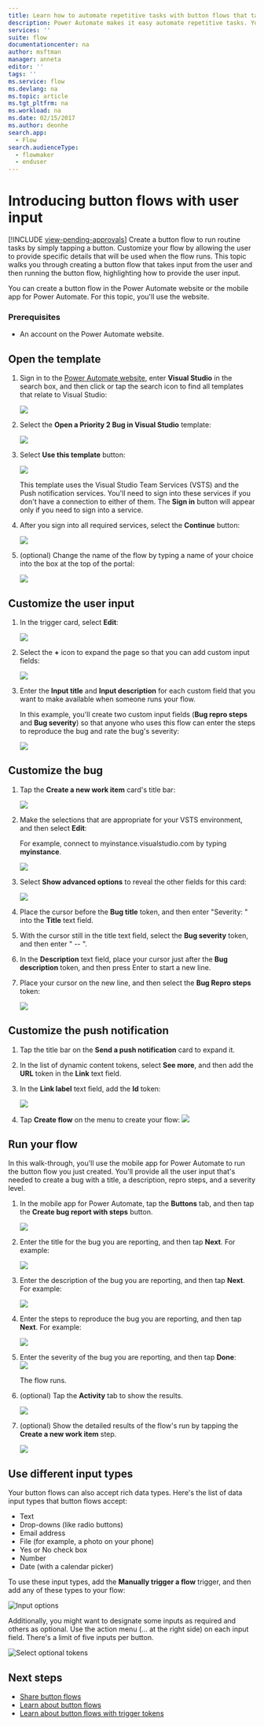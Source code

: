 ```yaml
---
title: Learn how to automate repetitive tasks with button flows that take user input | Microsoft Docs
description: Power Automate makes it easy automate repetitive tasks. Your flows can even take user input when running a repetitive task.
services: ''
suite: flow
documentationcenter: na
author: msftman
manager: anneta
editor: ''
tags: ''
ms.service: flow
ms.devlang: na
ms.topic: article
ms.tgt_pltfrm: na
ms.workload: na
ms.date: 02/15/2017
ms.author: deonhe
search.app: 
  - Flow
search.audienceType: 
  - flowmaker
  - enduser
---
```

# Introducing button flows with user input
[!INCLUDE [view-pending-approvals](includes/cc-rebrand.md)]
Create a button flow to run routine tasks by simply tapping a button. Customize your flow by allowing the user to provide specific details that will be used when the flow runs. This topic walks you through creating a button flow that takes input from the user and then running the button flow, highlighting how to provide the user input.

You can create a button flow in the Power Automate website or the mobile app for Power Automate. For this topic, you'll use the website.

### Prerequisites
* An account on the Power Automate website.

## Open the template
1. Sign in to the [Power Automate website](https://flow.microsoft.com), enter **Visual Studio** in the search box, and then click or tap the search icon to find all templates that relate to Visual Studio:
   
    ![](./media/button-flow-with-user-input-tokens/1.png)  
2. Select the **Open a Priority 2 Bug in Visual Studio** template:
   
    ![](./media/button-flow-with-user-input-tokens/2.png)  
3. Select **Use this template** button:
   
    ![](./media/button-flow-with-user-input-tokens/3.png)  
   
    This template uses the Visual Studio Team Services (VSTS) and the Push notification services. You'll need to sign into these services if you don't have a connection to either of them. The **Sign in** button will appear only if you need to sign into a service.
4. After you sign into all required services, select the **Continue** button:
   
    ![](./media/button-flow-with-user-input-tokens/4.png)  
5. (optional) Change the name of the flow by typing a name of your choice into the box at the top of the portal:
   
    ![](./media/button-flow-with-user-input-tokens/5.png)

## Customize the user input
1. In the trigger card, select **Edit**:
   
    ![](./media/button-flow-with-user-input-tokens/6.png)  
2. Select the **+** icon to expand the page so that you can add custom input fields:
   
    ![](./media/button-flow-with-user-input-tokens/7.png)
3. Enter the **Input title** and **Input description** for each custom field that you want to make available when someone runs your flow.  
   
    In this example, you'll create two custom input fields (**Bug repro steps** and **Bug severity**) so that anyone who uses this flow can enter the steps to reproduce the bug and rate the bug's severity:  
   
    ![](./media/button-flow-with-user-input-tokens/8.png)

## Customize the bug
1. Tap the **Create a new work item** card's title bar:
   
    ![](./media/button-flow-with-user-input-tokens/9.png)  
2. Make the selections that are appropriate for your VSTS environment, and then select **Edit**:
   
    For example, connect to myinstance.visualstudio.com by typing **myinstance**.
   
    ![](./media/button-flow-with-user-input-tokens/10.png)  
3. Select **Show advanced options** to reveal the other fields for this card:
   
    ![](./media/button-flow-with-user-input-tokens/11.png)  
4. Place the cursor before the **Bug title** token, and then enter "Severity: " into the **Title** text field.
5. With the cursor still in the title text field, select the **Bug severity** token, and then enter " -- ".  
6. In the **Description** text field, place your cursor just after the **Bug description** token, and then press Enter to start a new line.
7. Place your cursor on the new line, and then select the **Bug Repro steps** token:
   
    ![](./media/button-flow-with-user-input-tokens/12.png)

## Customize the push notification
1. Tap the title bar on the **Send a push notification** card to expand it.
2. In the list of dynamic content tokens, select **See more**, and then add the **URL** token in the **Link** text field.
3. In the **Link label** text field, add the **Id** token:
   
    ![](./media/button-flow-with-user-input-tokens/13.png)  
4. Tap **Create flow** on the menu to create your flow:
    ![](./media/button-flow-with-user-input-tokens/14.png)  

## Run your flow
In this walk-through, you'll use the mobile app for Power Automate to run the button flow you just created. You'll provide all the user input that's needed to create a bug with a title, a description, repro steps, and a severity level.  

1. In the mobile app for Power Automate, tap the **Buttons** tab, and then tap the **Create bug report with steps** button.
   
    ![](./media/button-flow-with-user-input-tokens/runmt1.png)  
2. Enter the title for the bug you are reporting, and then tap **Next**. For example:
   
    ![](./media/button-flow-with-user-input-tokens/runmt2.png)  
3. Enter the description of the bug you are reporting, and then tap **Next**. For example:
   
    ![](./media/button-flow-with-user-input-tokens/runmt3.png)  
4. Enter the steps to reproduce the bug you are reporting, and then tap **Next**. For example:
   
    ![](./media/button-flow-with-user-input-tokens/runmt3-1.png)  
5. Enter the severity of the bug you are reporting, and then tap **Done**:  
    ![](./media/button-flow-with-user-input-tokens/runmt3-2.png)  
   
    The flow runs.
6. (optional) Tap the **Activity** tab to show the results.
   
    ![](./media/button-flow-with-user-input-tokens/runmt5.png)  
7. (optional) Show the detailed results of the flow's run by tapping the **Create a new work item** step.
   
    ![](./media/button-flow-with-user-input-tokens/runmt6.png)


## Use different input types

Your button flows can also accept rich data types. Here's the list of data input types that button flows accept: 

- Text
- Drop-downs (like radio buttons)
- Email address
- File (for example, a photo on your phone)
- Yes or No check box
- Number
- Date (with a calendar picker)

To use these input types, add the **Manually trigger a flow** trigger, and then add any of these types to your flow:

![Input options](media/button-flow-with-user-input-tokens/input-options.png)

Additionally, you might want to designate some inputs as required and others as optional. Use the action menu (... at the right side) on each input field. There's a limit of five inputs per button.

![Select optional tokens](media/button-flow-with-user-input-tokens/required-optional.png)

## Next steps
* [Share button flows](share-buttons.md)
* [Learn about button flows](introduction-to-button-flows.md)  
* [Learn about button flows with trigger tokens](introduction-to-button-trigger-tokens.md)  

